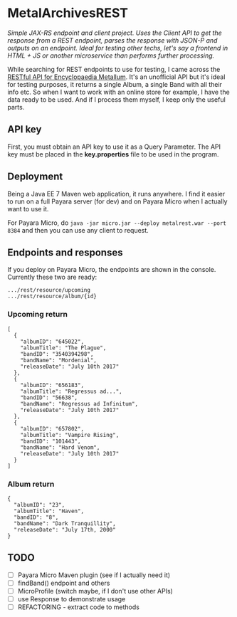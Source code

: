 # MetalArchivesREST

_Simple JAX-RS endpoint and client project. Uses the Client API to get the response from a REST endpoint, parses the response with JSON-P and outputs on an endpoint. Ideal for testing other techs, let's say a frontend in HTML + JS or another microservice than performs further processing._

While searching for REST endpoints to use for testing, I came across the [RESTful API for Encyclopaedia Metallum](http://em.wemakesites.net/#/overview). It's an unofficial API but it's ideal for testing purposes, it returns a single Album, a single Band with all their info etc. So when I want to work with an online store for example, I have the data ready to be used. And if I process them myself, I keep only the useful parts.

## API key
First, you must obtain an API key to use it as a Query Parameter. The API key must be placed in the **key.properties** file to be used in the program.

## Deployment
Being a Java EE 7 Maven web application, it runs anywhere. I find it easier to run on a full Payara server (for dev) and on Payara Micro when I actually want to use it.

For Payara Micro, do `java -jar micro.jar --deploy metalrest.war --port 8384` and then you can use any client to request.

## Endpoints and responses
If you deploy on Payara Micro, the endpoints are shown in the console. Currently these two are ready:
```
.../rest/resource/upcoming
.../rest/resource/album/{id}
```
### Upcoming return
```
[
  {
    "albumID": "645022",
    "albumTitle": "The Plague",
    "bandID": "3540394298",
    "bandName": "Mordenial",
    "releaseDate": "July 10th 2017"
  },
  {
    "albumID": "656183",
    "albumTitle": "Regressus ad...",
    "bandID": "56638",
    "bandName": "Regressus ad Infinitum",
    "releaseDate": "July 10th 2017"
  },
  {
    "albumID": "657802",
    "albumTitle": "Vampire Rising",
    "bandID": "101443",
    "bandName": "Hard Venom",
    "releaseDate": "July 10th 2017"
  }
]
```
### Album return
```
{
  "albumID": "23",
  "albumTitle": "Haven",
  "bandID": "8",
  "bandName": "Dark Tranquillity",
  "releaseDate": "July 17th, 2000"
}
```
## TODO
- [ ] Payara Micro Maven plugin (see if I actually need it)
- [ ] findBand() endpoint and others
- [ ] MicroProfile (switch maybe, if I don't use other APIs)
- [ ] use Response to demonstrate usage
- [ ] REFACTORING - extract code to methods
